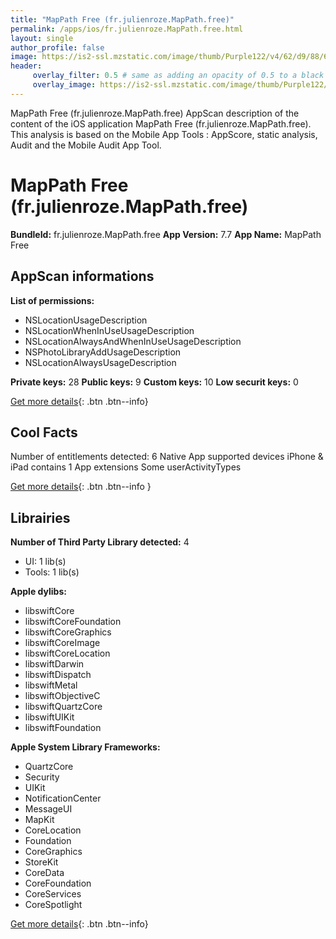 ```yaml
---
title: "MapPath Free (fr.julienroze.MapPath.free)"
permalink: /apps/ios/fr.julienroze.MapPath.free.html
layout: single
author_profile: false
image: https://is2-ssl.mzstatic.com/image/thumb/Purple122/v4/62/d9/88/62d98801-0a86-c822-2d7e-16a92e487e72/AppIconFree-0-0-1x_U007emarketing-0-0-0-10-0-0-sRGB-0-0-0-GLES2_U002c0-512MB-85-220-0-0.png/512x512bb.jpg
header: 
     overlay_filter: 0.5 # same as adding an opacity of 0.5 to a black background
     overlay_image: https://is2-ssl.mzstatic.com/image/thumb/Purple122/v4/62/d9/88/62d98801-0a86-c822-2d7e-16a92e487e72/AppIconFree-0-0-1x_U007emarketing-0-0-0-10-0-0-sRGB-0-0-0-GLES2_U002c0-512MB-85-220-0-0.png/512x512bb.jpg
---
```

MapPath Free (fr.julienroze.MapPath.free) AppScan description of the content of the iOS application MapPath Free (fr.julienroze.MapPath.free). This analysis is based on the Mobile App Tools : AppScore, static analysis, Audit and the Mobile Audit App Tool.

# MapPath Free (fr.julienroze.MapPath.free)

**BundleId:** fr.julienroze.MapPath.free
**App Version:** 7.7
**App Name:** MapPath Free


## AppScan informations 

**List of permissions:** 
- NSLocationUsageDescription
- NSLocationWhenInUseUsageDescription
- NSLocationAlwaysAndWhenInUseUsageDescription
- NSPhotoLibraryAddUsageDescription
- NSLocationAlwaysUsageDescription
  
  
**Private keys:** 28
**Public keys:** 9
**Custom keys:** 10
**Low securit keys:** 0
  
[Get more details](/pricing.html){: .btn .btn--info}

## Cool Facts

Number of entitlements detected: 6
Native App
supported devices iPhone & iPad
contains 1 App extensions
Some userActivityTypes
  
[Get more details](/pricing.html){: .btn .btn--info }

## Librairies 
**Number of Third Party Library detected:** 4
- UI: 1 lib(s)
- Tools: 1 lib(s)


**Apple dylibs:**
- libswiftCore
- libswiftCoreFoundation
- libswiftCoreGraphics
- libswiftCoreImage
- libswiftCoreLocation
- libswiftDarwin
- libswiftDispatch
- libswiftMetal
- libswiftObjectiveC
- libswiftQuartzCore
- libswiftUIKit
- libswiftFoundation


**Apple System Library Frameworks:**
- QuartzCore
- Security
- UIKit
- NotificationCenter
- MessageUI
- MapKit
- CoreLocation
- Foundation
- CoreGraphics
- StoreKit
- CoreData
- CoreFoundation
- CoreServices
- CoreSpotlight


  
[Get more details](/pricing.html){: .btn .btn--info}

